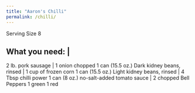 ```yaml
---
title: "Aaron's Chilli"
permalink: /chilli/
---
```


Serving Size 8  

What you need: | 
----------
2 lb. pork sausage | 1 onion chopped
1 can (15.5 oz.) Dark kidney beans, rinsed | 1 cup of frozen corn
1 can (15.5 oz.) Light kidney beans, rinsed | 4 Tbsp chilli power
1 can (8 oz.) no-salt-added tomato sauce | 2 chopped Bell Peppers 1 green 1 red
